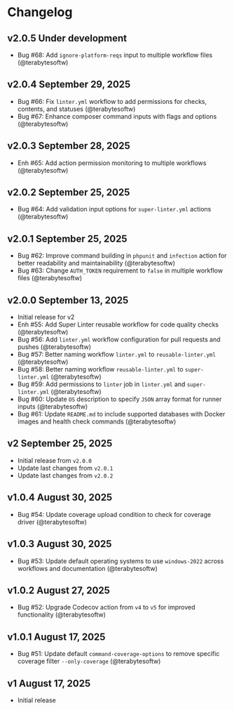 # Changelog

## v2.0.5 Under development

- Bug #68: Add `ignore-platform-reqs` input to multiple workflow files (@terabytesoftw)

## v2.0.4 September 29, 2025

- Bug #66: Fix `linter.yml` workflow to add permissions for checks, contents, and statuses (@terabytesoftw)
- Bug #67: Enhance composer command inputs with flags and options (@terabytesoftw)

## v2.0.3 September 28, 2025

- Enh #65: Add action permission monitoring to multiple workflows (@terabytesoftw)

## v2.0.2 September 25, 2025

- Bug #64: Add validation input options for `super-linter.yml` actions (@terabytesoftw)

## v2.0.1 September 25, 2025

- Bug #62: Improve command building in `phpunit` and `infection` action for better readability and maintainability (@terabytesoftw)
- Bug #63: Change `AUTH_TOKEN` requirement to `false` in multiple workflow files (@terabytesoftw)

## v2.0.0 September 13, 2025

- Initial release for v2
- Enh #55: Add Super Linter reusable workflow for code quality checks (@terabytesoftw)
- Bug #56: Add `linter.yml` workflow configuration for pull requests and pushes (@terabytesoftw)
- Bug #57: Better naming workflow `linter.yml` to `reusable-linter.yml` (@terabytesoftw)
- Bug #58: Better naming workflow `reusable-linter.yml` to `super-linter.yml` (@terabytesoftw)
- Bug #59: Add permissions to `linter` job in `linter.yml` and `super-linter.yml` (@terabytesoftw)
- Bug #60: Update `OS` description to specify `JSON` array format for runner inputs (@terabytesoftw)
- Bug #61: Update `README.md` to include supported databases with Docker images and health check commands (@terabytesoftw)

## v2 September 25, 2025

- Initial release from `v2.0.0`
- Update last changes from `v2.0.1`
- Update last changes from `v2.0.2`

## v1.0.4 August 30, 2025

- Bug #54: Update coverage upload condition to check for coverage driver (@terabytesoftw)

## v1.0.3 August 30, 2025

- Bug #53: Update default operating systems to use `windows-2022` across workflows and documentation (@terabytesoftw)

## v1.0.2 August 27, 2025

- Bug #52: Upgrade Codecov action from `v4` to `v5` for improved functionality (@terabytesoftw)

## v1.0.1 August 17, 2025

- Bug #51: Update default `command-coverage-options` to remove specific coverage filter `--only-coverage` (@terabytesoftw)

## v1 August 17, 2025

- Initial release
